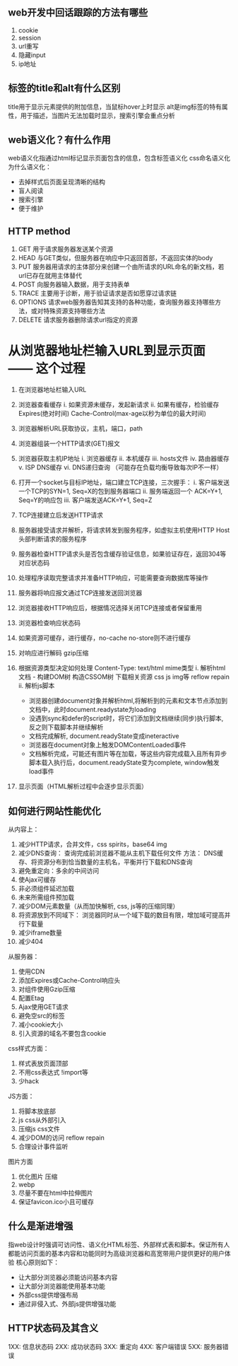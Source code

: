 ## web开发中回话跟踪的方法有哪些

1. cookie
2. session
3. url重写
4. 隐藏input
5. ip地址


## <img>标签的title和alt有什么区别

title用于显示元素提供的附加信息，当鼠标hover上时显示
alt是img标签的特有属性，用于描述，当图片无法加载时显示，搜索引擎会重点分析

## web语义化？有什么作用

web语义化指通过html标记显示页面包含的信息，包含标签语义化 css命名语义化
为什么语义化：
* 去掉样式后页面呈现清晰的结构
* 盲人阅读
* 搜索引擎
* 便于维护

## HTTP method

1. GET 用于请求服务器发送某个资源
2. HEAD 与GET类似，但服务器在响应中只返回首部，不返回实体的body
3. PUT 服务器用请求的主体部分来创建一个由所请求的URL命名的新文档，若url已存在就用主体替代
4. POST 向服务器输入数据，用于支持表单
5. TRACE 主要用于诊断，用于验证请求是否如愿穿过请求链
6. OPTIONS 请求web服务器告知其支持的各种功能，查询服务器支持哪些方法，或对特殊资源支持哪些方法
7. DELETE 请求服务器删除请求url指定的资源

# 从浏览器地址栏输入URL到显示页面 —— 这个过程

1. 在浏览器地址栏输入URL
2. 浏览器查看缓存
  i. 如果资源未缓存，发起新请求
  ii. 如果有缓存，检验缓存 Expires(绝对时间) Cache-Control(max-age以秒为单位的最大时间)

3. 浏览器解析URL获取协议，主机，端口，path
4. 浏览器组装一个HTTP请求(GET)报文
5. 浏览器获取主机IP地址
  i. 浏览器缓存
  ii. 本机缓存
  iii. hosts文件
  iv. 路由器缓存
  v. ISP DNS缓存
  vi. DNS递归查询 （可能存在负载均衡导致每次IP不一样）

6. 打开一个socket与目标IP地址，端口建立TCP连接，三次握手：
  i. 客户端发送一个TCP的SYN=1, Seq=X的包到服务器端口
  ii. 服务端返回一个 ACK=Y+1, Seq=Y的响应包
  iii. 客户端发送ACK=Y+1, Seq=Z

7. TCP连接建立后发送HTTP请求
8. 服务器接受请求并解析，将请求转发到服务程序，如虚拟主机使用HTTP Host头部判断请求的服务程序
9. 服务器检查HTTP请求头是否包含缓存验证信息，如果验证存在，返回304等对应状态码
10. 处理程序读取完整请求并准备HTTP响应，可能需要查询数据库等操作
11. 服务器将响应报文通过TCP连接发送回浏览器
12. 浏览器接收HTTP响应后，根据情况选择关闭TCP连接或者保留重用
13. 浏览器检查响应状态码
14. 如果资源可缓存，进行缓存，no-cache no-store则不进行缓存
15. 对响应进行解码 gzip压缩
16. 根据资源类型决定如何处理 Content-Type: text/html mime类型 
  i. 解析html文档 - 构建DOM树 构造CSSOM树 下载相关资源 css js img等
    reflow repain
  ii. 解析js脚本
    * 浏览器创建document对象并解析html,将解析到的元素和文本节点添加到文档中，此时document.readystate为loading
    * 没遇到sync和defer的script时，将它们添加到文档继续(同步)执行脚本, 反之则下载脚本并继续解析
    * 文档完成解析, document.readyState变成ineteractive
    * 浏览器在document对象上触发DOMContentLoaded事件
    * 文档解析完成，可能还有图片等在加载，等这些内容完成载入且所有异步脚本载入执行后，document.readyState变为complete, window触发load事件
  
17. 显示页面（HTML解析过程中会逐步显示页面）


## 如何进行网站性能优化

从内容上：
1. 减少HTTP请求，合并文件，css spirits，base64 img
2. 减少DNS查询： 查询完成前浏览器不能从主机下载任何文件
  方法： DNS缓存、将资源分布到恰当数量的主机名，平衡并行下载和DNS查询
3. 避免重定向：多余的中间访问
4. 使Ajax可缓存
5. 非必须组件延迟加载
6. 未来所需组件预加载
7. 减少DOM元素数量（从而加快解析, css, js等的压缩同理）
8. 将资源放到不同域下： 浏览器同时从一个域下载的数目有限，增加域可提高并行下载量
9. 减少iframe数量
10. 减少404

从服务器：
1. 使用CDN
2. 添加Expires或Cache-Control响应头
3. 对组件使用Gzip压缩
4. 配置Etag
5. Ajax使用GET请求
6. 避免空src的标签
7. 减小cookie大小
8. 引入资源的域名不要包含cookie

css样式方面：
1. 样式表放页面顶部
2. 不用css表达式  !import等
3. 少hack 

JS方面：
1. 将脚本放底部
2. js css从外部引入
3. 压缩js css文件
4. 减少DOM的访问 reflow repain
5. 合理设计事件监听

图片方面
1. 优化图片 压缩
2. webp
3. 尽量不要在html中拉伸图片
4. 保证favicon.ico小且可缓存


## 什么是渐进增强

指web设计时强调可访问性、语义化HTML标签、外部样式表和脚本。保证所有人都能访问页面的基本内容和功能同时为高级浏览器和高宽带用户提供更好的用户体验
核心原则如下：

* 让大部分浏览器必须能访问基本内容
* 让大部分浏览器能使用基本功能
* 外部css提供增强布局
* 通过非侵入式、外部js提供增强功能

## HTTP状态码及其含义

1XX: 信息状态码
2XX: 成功状态码
3XX: 重定向
4XX: 客户端错误
5XX: 服务器错误
